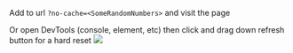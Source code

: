 Add to url `?no-cache=<SomeRandomNumbers>` and visit the page

Or open DevTools (console, element, etc) then click and drag down refresh button for a hard reset
![](https://i.imgur.com/27hbPn9.png)
